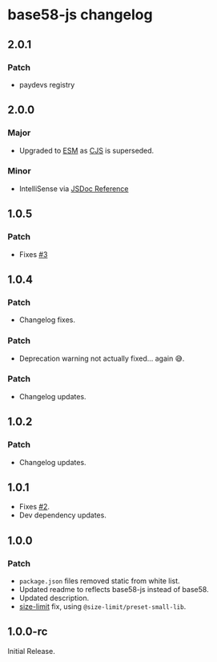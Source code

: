 # base58-js changelog

## 2.0.1

### Patch

- paydevs registry

## 2.0.0

### Major

- Upgraded to [ESM](https://nodejs.org/api/esm.html) as [CJS](https://nodejs.org/api/modules.html) is superseded.

### Minor

- IntelliSense via [JSDoc Reference](https://www.typescriptlang.org/docs/handbook/jsdoc-supported-types.html)

## 1.0.5

### Patch

- Fixes [#3](https://github.com/pur3miish/base58-js/issues/3)

## 1.0.4

### Patch

- Changelog fixes.

### Patch

- Deprecation warning not actually fixed... again 😅.

### Patch

- Changelog updates.

## 1.0.2

### Patch

- Changelog updates.

## 1.0.1

- Fixes [#2](https://github.com/pur3miish/base58-js/issues/2).
- Dev dependency updates.

## 1.0.0

### Patch

- `package.json` files removed static from white list.
- Updated readme to reflects base58-js instead of base58.
- Updated description.
- [size-limit](https://github.com/ai/size-limit#readme) fix, using `@size-limit/preset-small-lib`.

## 1.0.0-rc

Initial Release.
